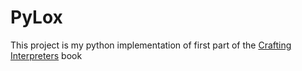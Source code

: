 # PyLox

This project is my python implementation of first part of the [Crafting Interpreters](https://www.craftinginterpreters.com/) book